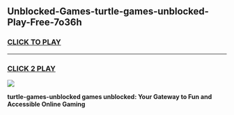 
## Unblocked-Games-turtle-games-unblocked-Play-Free-7o36h
<h3>
<a href="https://premium76.site?title=turtle-games-unblocked&ref=23A">CLICK TO PLAY</a></h3>
<hr>

<h3>
<a href="https://premium76.site?title=turtle-games-unblocked&ref=23A">CLICK 2 PLAY</a>
  
</h3>

<a href="https://premium76.site?title=turtle-games-unblocked&ref=23A"><img src="https://clearcache.store/games.png"></a>


**turtle-games-unblocked games unblocked: Your Gateway to Fun and Accessible Online Gaming**
